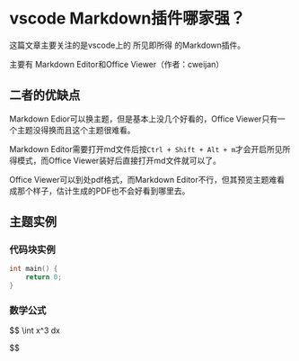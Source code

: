 # vscode Markdown插件哪家强？

这篇文章主要关注的是vscode上的 所见即所得 的Markdown插件。

主要有 Markdown Editor和Office Viewer（作者：cweijan）

## 二者的优缺点

Markdown Edior可以换主题，但是基本上没几个好看的，Office Viewer只有一个主题没得换而且这个主题很难看。

Markdown Editor需要打开md文件后按```Ctrl + Shift + Alt + m```才会开启所见所得模式，而Office Viewer装好后直接打开md文件就可以了。

Office Viewer可以到处pdf格式，而Markdown Editor不行，但其预览主题难看成那个样子，估计生成的PDF也不会好看到哪里去。

## 主题实例

### 代码块实例

```cpp
int main() {
    return 0;
}
```

### 数学公式

$$
\int x^3 dx

$$
